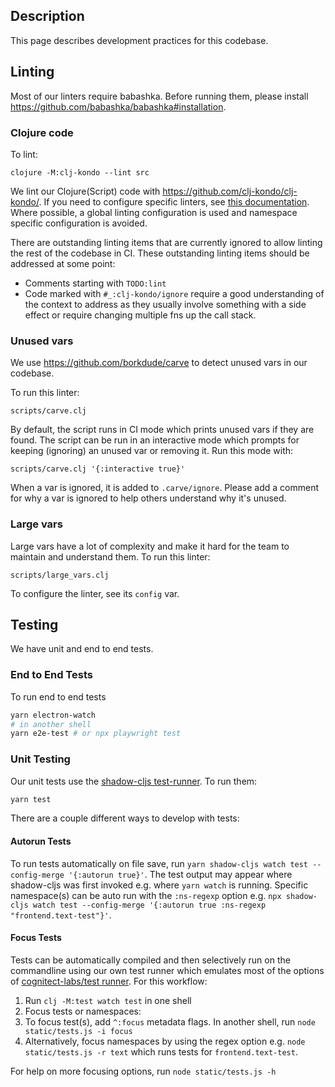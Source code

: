 ## Description

This page describes development practices for this codebase.

## Linting

Most of our linters require babashka. Before running them, please install
https://github.com/babashka/babashka#installation.

### Clojure code

To lint:
```
clojure -M:clj-kondo --lint src
```

We lint our Clojure(Script) code with https://github.com/clj-kondo/clj-kondo/. If you need to configure specific linters, see [this documentation](https://github.com/clj-kondo/clj-kondo/blob/master/doc/linters.md). Where possible, a global linting configuration is used and namespace specific configuration is avoided.

There are outstanding linting items that are currently ignored to allow linting the rest of the codebase in CI. These outstanding linting items should be addressed at some point:

* Comments starting with `TODO:lint`
* Code marked with `#_:clj-kondo/ignore` require a good understanding of the context to address as they usually involve something with a side effect or require changing multiple fns up the call stack.

### Unused vars

We use https://github.com/borkdude/carve to detect unused vars in our codebase.

To run this linter:
```
scripts/carve.clj
```

By default, the script runs in CI mode which prints unused vars if they are
found. The script can be run in an interactive mode which prompts for keeping
(ignoring) an unused var or removing it. Run this mode with:

```
scripts/carve.clj '{:interactive true}'
```

When a var is ignored, it is added to `.carve/ignore`. Please add a comment for
why a var is ignored to help others understand why it's unused.

### Large vars

Large vars have a lot of complexity and make it hard for the team to maintain
and understand them. To run this linter:
```
scripts/large_vars.clj
```

To configure the linter, see its `config` var.

## Testing

We have unit and end to end tests.

### End to End Tests

To run end to end tests

``` bash
yarn electron-watch
# in another shell
yarn e2e-test # or npx playwright test
```

### Unit Testing

Our unit tests use the [shadow-cljs test-runner](https://shadow-cljs.github.io/docs/UsersGuide.html#_testing). To run them:

```bash
yarn test
```

There are a couple different ways to develop with tests:

#### Autorun Tests
To run tests automatically on file save, run `yarn
shadow-cljs watch test --config-merge '{:autorun true}'`. The test output may
appear where shadow-cljs was first invoked e.g. where `yarn watch` is running.
Specific namespace(s) can be auto run with the `:ns-regexp` option e.g. `npx
shadow-cljs watch test --config-merge '{:autorun true :ns-regexp
"frontend.text-test"}'`.

#### Focus Tests

Tests can be automatically compiled and then selectively run on the commandline
using our own test runner which emulates most of the options of [cognitect-labs/test
runner](https://github.com/cognitect-labs/test-runner#invoke-with-clojure--m-clojuremain).
For this workflow:

1. Run `clj -M:test watch test` in one shell
2. Focus tests or namespaces:
  1. To focus test(s), add `^:focus` metadata flags. In another shell, run `node static/tests.js -i focus`
  2. Alternatively, focus namespaces by using the regex option e.g. `node static/tests.js -r text` which runs tests for `frontend.text-test`.

For help on more focusing options, run `node static/tests.js -h`
